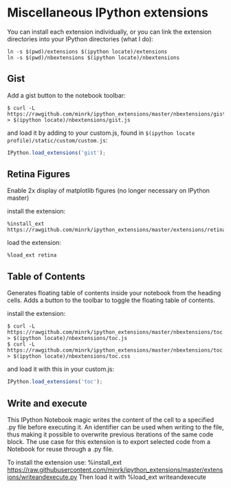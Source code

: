 # Miscellaneous IPython extensions

You can install each extension individually, or you can link the extension directories
into your IPython directories (what I do):

    ln -s $(pwd)/extensions $(ipython locate)/extensions
    ln -s $(pwd)/nbextensions $(ipython locate)/nbextensions

## Gist

Add a gist button to the notebook toolbar:

    $ curl -L https://rawgithub.com/minrk/ipython_extensions/master/nbextensions/gist.js > $(ipython locate)/nbextensions/gist.js

and load it by adding to your custom.js, found in `$(ipython locate profile)/static/custom/custom.js`:

```javascript
IPython.load_extensions('gist');
```


## Retina Figures

Enable 2x display of matplotlib figures (no longer necessary on IPython master)

install the extension:

    %install_ext https://rawgithub.com/minrk/ipython_extensions/master/extensions/retina.py

load the extension:

    %load_ext retina

## Table of Contents 

Generates floating table of contents inside your notebook from the heading cells.
Adds a button to the toolbar to toggle the floating table of contents.

install the extension:

    $ curl -L https://rawgithub.com/minrk/ipython_extensions/master/nbextensions/toc.js > $(ipython locate)/nbextensions/toc.js
    $ curl -L https://rawgithub.com/minrk/ipython_extensions/master/nbextensions/toc.css > $(ipython locate)/nbextensions/toc.css

and load it with this in your custom.js:

```javascript
IPython.load_extensions('toc');
```

## Write and execute

This IPython Notebook magic writes the content of the cell to a specified .py file before executing it.
An identifier can be used when writing to the file, thus making it possible to overwrite previous iterations of the same code block. 
The use case for this extension is to export selected code from a Notebook for reuse through a .py file.

To install the extension use:
    %install_ext https://raw.githubusercontent.com/minrk/ipython_extensions/master/extensions/writeandexecute.py
Then load it with 
    %load_ext writeandexecute
